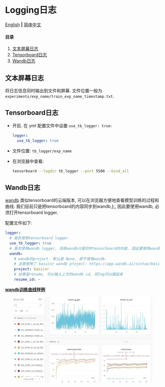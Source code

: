 # Logging日志

[English](Logging.md) **|** [简体中文](Logging_CN.md)

#### 目录

1. [文本屏幕日志](#文本屏幕日志)
1. [Tensorboard日志](#Tensorboard日志)
1. [Wandb日志](#Wandb日志)

## 文本屏幕日志

将日志信息同时输出到文件和屏幕. 文件位置一般为`experiments/exp_name/train_exp_name_timestamp.txt`.

## Tensorboard日志

- 开启. 在 yml 配置文件中设置 `use_tb_logger: true`:

    ```yml
    logger:
      use_tb_logger: true
    ```

- 文件位置: `tb_logger/exp_name`
- 在浏览器中查看:

    ```bash
    tensorboard --logdir tb_logger --port 5500 --bind_all
    ```

## Wandb日志

[wandb](https://www.wandb.com/) 类似tensorboard的云端版本, 可以在浏览器方便地查看模型训练的过程和曲线. 我们目前只是把tensorboard的内容同步到wandb上, 因此要使用wandb, 必须打开tensorboard logger.

配置文件如下:

```yml
logger:
  # 是否使用tensorboard logger
  use_tb_logger: true
  # 是否使用wandb logger, 目前wandb只是同步tensorboard的内容, 因此要使用wandb, 必须也同时使用tensorboard
  wandb:
    # wandb的project. 默认是 None, 即不使用wandb.
    # 这里使用了 basicsr wandb project: https://app.wandb.ai/xintao/basicsr
    project: basicsr
    # 如果是resume, 可以输入上次的wandb id, 则log可以接起来
    resume_id: ~
```

**[wandb训练曲线样例](https://app.wandb.ai/xintao/basicsr)**

<p align="center">
<a href="https://app.wandb.ai/xintao/basicsr" target="_blank">
   <img src="../assets/wandb.jpg" height="280">
</a></p>
